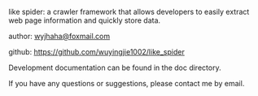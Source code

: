 like spider: a crawler framework that allows developers to easily extract web page information and quickly store data.

author: wyjhaha@foxmail.com

github: https://github.com/wuyingjie1002/like_spider

Development documentation can be found in the doc directory.

If you have any questions or suggestions, please contact me by email.

